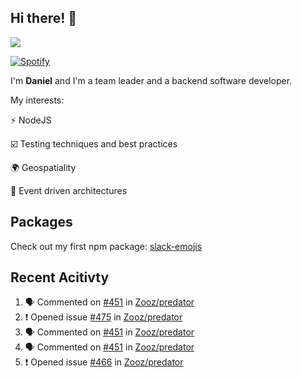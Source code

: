 ## Hi there! 👋

<p>
  <img src="https://github-readme-stats.vercel.app/api?username=syncush&theme=tokyonight">
</p>

[![Spotify](https://novatorem-rust.vercel.app/api/spotify)](https://open.spotify.com/user/syncush)

I'm **Daniel** and I'm a team leader and a backend software developer.

My interests:

⚡ NodeJS

☑️ Testing techniques and best practices

🌍 Geospatiality

🧠 Event driven architectures

## Packages
Check out my first npm package: [slack-emojis](https://www.npmjs.com/package/slack-emojis)

## Recent Acitivty
<!--START_SECTION:activity-->
1. 🗣 Commented on [#451](https://github.com/Zooz/predator/issues/451) in [Zooz/predator](https://github.com/Zooz/predator)
2. ❗️ Opened issue [#475](https://github.com/Zooz/predator/issues/475) in [Zooz/predator](https://github.com/Zooz/predator)
3. 🗣 Commented on [#451](https://github.com/Zooz/predator/issues/451) in [Zooz/predator](https://github.com/Zooz/predator)
4. 🗣 Commented on [#451](https://github.com/Zooz/predator/issues/451) in [Zooz/predator](https://github.com/Zooz/predator)
5. ❗️ Opened issue [#466](https://github.com/Zooz/predator/issues/466) in [Zooz/predator](https://github.com/Zooz/predator)
<!--END_SECTION:activity-->
